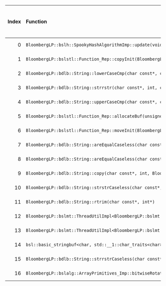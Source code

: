 |   Index | Function                                                                                                                                                           |   Difference in number of lines |   Function size difference in bytes | Disassembly                                                   |   Number of lines in `assume` build |   Number of bytes in `assume` build |   Number of lines in `none` build |   Number of bytes in `none` build |
|--------:|:-------------------------------------------------------------------------------------------------------------------------------------------------------------------|--------------------------------:|------------------------------------:|:--------------------------------------------------------------|------------------------------------:|------------------------------------:|----------------------------------:|----------------------------------:|
|       0 | `BloombergLP::bslh::SpookyHashAlgorithmImp::update(void const*, unsigned long)`                                                                                    |                               5 |                                  32 | [Assumed](0.assume.s), [Ignored](0.none.s), [Diff](0.diff)    |                                1344 |                             4411552 |                              1312 |                           4411504 |
|       1 | `BloombergLP::bslstl::Function_Rep::copyInit(BloombergLP::bslstl::Function_Rep const&)`                                                                            |                               2 |                                   0 | [Assumed](1.assume.s), [Ignored](1.none.s), [Diff](1.diff)    |                                 144 |                             4261136 |                               144 |                           4261024 |
|       2 | `BloombergLP::bdlb::String::lowerCaseCmp(char const*, char const*, int)`                                                                                           |                               1 |                                   0 | [Assumed](2.assume.s), [Ignored](2.none.s), [Diff](2.diff)    |                                  80 |                             4247936 |                                80 |                           4247696 |
|       3 | `BloombergLP::bdlb::String::strrstr(char const*, int, char const*, int)`                                                                                           |                               1 |                                   0 | [Assumed](3.assume.s), [Ignored](3.none.s), [Diff](3.diff)    |                                  96 |                             4248624 |                                96 |                           4248432 |
|       4 | `BloombergLP::bdlb::String::upperCaseCmp(char const*, char const*, int)`                                                                                           |                               1 |                                   0 | [Assumed](4.assume.s), [Ignored](4.none.s), [Diff](4.diff)    |                                  80 |                             4249760 |                                80 |                           4249616 |
|       5 | `BloombergLP::bslstl::Function_Rep::allocateBuf(unsigned long)`                                                                                                    |                               1 |                                   0 | [Assumed](5.assume.s), [Ignored](5.none.s), [Diff](5.diff)    |                                  48 |                             4261088 |                                48 |                           4260976 |
|       6 | `BloombergLP::bslstl::Function_Rep::moveInit(BloombergLP::bslstl::Function_Rep*)`                                                                                  |                               1 |                                   0 | [Assumed](6.assume.s), [Ignored](6.none.s), [Diff](6.diff)    |                                 256 |                             4261280 |                               256 |                           4261168 |
|       7 | `BloombergLP::bdlb::String::areEqualCaseless(char const*, char const*, int)`                                                                                       |                              -2 |                                 -16 | [Assumed](7.assume.s), [Ignored](7.none.s), [Diff](7.diff)    |                                  64 |                             4247680 |                                80 |                           4247392 |
|       8 | `BloombergLP::bdlb::String::areEqualCaseless(char const*, int, char const*, int)`                                                                                  |                              -2 |                                 -16 | [Assumed](8.assume.s), [Ignored](8.none.s), [Diff](8.diff)    |                                  64 |                             4247744 |                                80 |                           4247472 |
|       9 | `BloombergLP::bdlb::String::copy(char const*, int, BloombergLP::bslma::Allocator*)`                                                                                |                              -2 |                                 -16 | [Assumed](9.assume.s), [Ignored](9.none.s), [Diff](9.diff)    |                                  64 |                             4247808 |                                80 |                           4247552 |
|      10 | `BloombergLP::bdlb::String::strstrCaseless(char const*, int, char const*, int)`                                                                                    |                              -3 |                                 -32 | [Assumed](10.assume.s), [Ignored](10.none.s), [Diff](10.diff) |                                 128 |                             4248496 |                               160 |                           4248272 |
|      11 | `BloombergLP::bdlb::String::rtrim(char const*, int*)`                                                                                                              |                              -4 |                                 -16 | [Assumed](11.assume.s), [Ignored](11.none.s), [Diff](11.diff) |                                  48 |                             4248352 |                                64 |                           4248112 |
|      12 | `BloombergLP::bslmt::ThreadUtilImpl<BloombergLP::bslmt::Platform::PosixThreads>::getMaxSchedulingPriority(BloombergLP::bslmt::ThreadAttributes::SchedulingPolicy)` |                              -4 |                                 -16 | [Assumed](12.assume.s), [Ignored](12.none.s), [Diff](12.diff) |                                  16 |                             4259184 |                                32 |                           4259040 |
|      13 | `BloombergLP::bslmt::ThreadUtilImpl<BloombergLP::bslmt::Platform::PosixThreads>::getMinSchedulingPriority(BloombergLP::bslmt::ThreadAttributes::SchedulingPolicy)` |                              -4 |                                 -16 | [Assumed](13.assume.s), [Ignored](13.none.s), [Diff](13.diff) |                                  16 |                             4259200 |                                32 |                           4259072 |
|      14 | `bsl::basic_stringbuf<char, std::__1::char_traits<char>, bsl::allocator<char> >::seekoff(long long, std::__1::ios_base::seekdir, unsigned int)`                    |                              -5 |                                 -16 | [Assumed](14.assume.s), [Ignored](14.none.s), [Diff](14.diff) |                                 480 |                             4237584 |                               496 |                           4237280 |
|      15 | `BloombergLP::bdlb::String::strrstrCaseless(char const*, int, char const*, int)`                                                                                   |                             -10 |                                 -48 | [Assumed](15.assume.s), [Ignored](15.none.s), [Diff](15.diff) |                                 144 |                             4248720 |                               192 |                           4248528 |
|      16 | `BloombergLP::bslalg::ArrayPrimitives_Imp::bitwiseRotate(char*, char*, char*)`                                                                                     |                             -12 |                                 -64 | [Assumed](16.assume.s), [Ignored](16.none.s), [Diff](16.diff) |                                1056 |                             4407376 |                              1120 |                           4407264 |